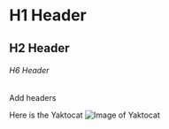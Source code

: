 # H1 Header
## H2 Header
###### H6 Header
Add headers

Here is the Yaktocat
![Image of Yaktocat](https://octodex.github.com/images/yaktocat.png)
